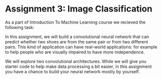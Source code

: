 # Assignment 3: Image Classification

As a part of Introduction To Machine Learning course we recieved the following task:

In this assignment, we will build a convolutional neural network that can predict whether two shoes are from the same pair or from two different pairs. This kind of application can have real-world applications: for example to help people who are visually impaired to have more independence.

We will explore two convolutional architectures. While we will give you starter code to help make data processing a bit easier, in this assignment you have a chance to build your neural network mostly by yourself.

